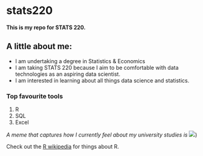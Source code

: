 # stats220
**This is my repo for STATS 220.** 

## A little about me:

- I am undertaking a degree in Statistics & Economics
- I am taking STATS 220 because I aim to be comfortable with data technologies as an aspiring data scientist.
- I am interested in learning about all things data science and statistics.

### Top favourite tools
1. R
2. SQL
3. Excel

*A meme that captures how I currently feel about my university studies is* ![](https://c.tenor.com/MetXyB75ZTMAAAAd/tenor.gif))

Check out the [R wikipedia](https://en.wikipedia.org/wiki/R_(programming_language)) for things about R.  

